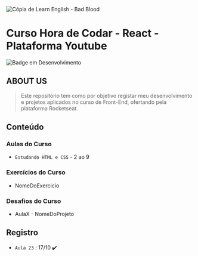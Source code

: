 ![Cópia de Learn English - Bad Blood](https://user-images.githubusercontent.com/100232025/196293177-083ee899-174b-42a6-b14f-7cb0fe9c6251.gif)
# Curso Hora de Codar - React - Plataforma Youtube

![Badge em Desenvolvimento](http://img.shields.io/static/v1?label=STATUS&message=EM%20DESENVOLVIMENTO&color=36DBEC&style=for-the-badge)

## ABOUT US
> Este repositório tem como por objetivo registar meu desenvolvimento e projetos aplicados no curso de Front-End, ofertando pela plataforma Rocketseat.

## Conteúdo 
### Aulas do Curso
- `Estudando HTML e CSS` - 2 ao 9
### Exercícios do Curso
  - NomeDoExercicio
### Desafios do Curso
  - AulaX - NomeDoProjeto
  
## Registro
- `Aula 23` : 17/10 ✔️

